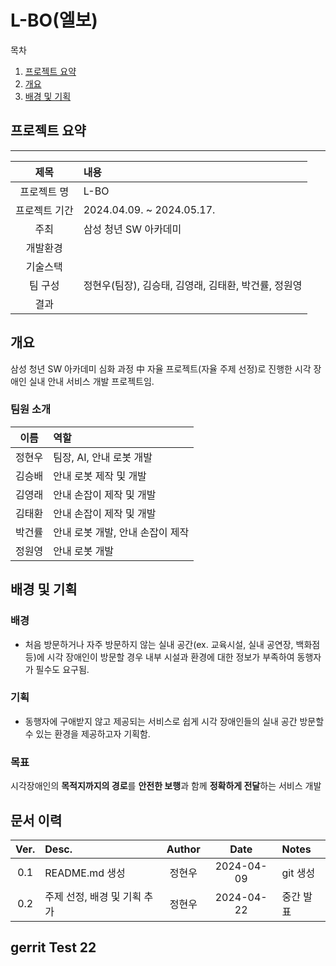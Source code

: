 # L-BO(엘보)

목차
1. [프로젝트 요약](#프로젝트-요약)
2. [개요](#개요)
3. [배경 및 기획](#배경-및-기획)

## 프로젝트 요약
---
|제목|내용|
|:---:|:---|
|프로젝트 명|L-BO|
|프로젝트 기간|2024.04.09. ~ 2024.05.17.|
|주최|삼성 청년 SW 아카데미|
|개발환경||
|기술스택||
|팀 구성| 정현우(팀장), 김승태, 김영래, 김태환, 박건률, 정원영|
|결과||

## 개요
삼성 청년 SW 아카데미 심화 과정 中 자율 프로젝트(자율 주제 선정)로 진행한 시각 장애인 실내 안내 서비스 개발 프로젝트임.

### 팀원 소개
|이름|역할|
|:---:|:---|
|정현우|팀장, AI, 안내 로봇 개발|
|김승배|안내 로봇 제작 및 개발|
|김영래|안내 손잡이 제작 및 개발|
|김태환|안내 손잡이 제작 및 개발|
|박건률|안내 로봇 개발, 안내 손잡이 제작|
|정원영|안내 로봇 개발|

## 배경 및 기획
### 배경
- 처음 방문하거나 자주 방문하지 않는 실내 공간(ex. 교육시설, 실내 공연장, 백화점 등)에 시각 장애인이 방문할 경우 내부 시설과 환경에 대한 정보가 부족하여 동행자가 필수도 요구됨.

### 기획
- 동행자에 구애받지 않고 제공되는 서비스로 쉽게 시각 장애인들의 실내 공간 방문할 수 있는 환경을 제공하고자 기획함.

### 목표
시각장애인의 **목적지까지의 경로**를 **안전한 보행**과 함께 **정확하게 전달**하는 서비스 개발



## 문서 이력
|Ver.|Desc.|Author|Date|Notes|
|:---:|:---|:---:|:---:|:---|
|0.1|README.md 생성|정현우|2024-04-09|git 생성|
|0.2|주제 선정, 배경 및 기획 추가|정현우|2024-04-22|중간 발표|



## gerrit Test 22